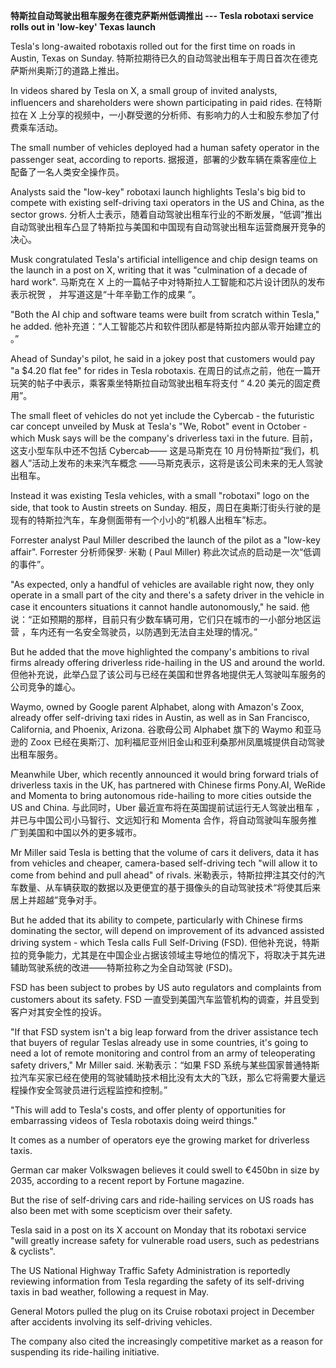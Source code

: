 <p><strong>特斯拉自动驾驶出租车服务在德克萨斯州低调推出 --- Tesla robotaxi service rolls out in 'low-key' Texas launch</strong></p>
<p>Tesla's long-awaited robotaxis rolled out for the first time on roads in Austin, Texas on Sunday.
特斯拉期待已久的自动驾驶出租车于周日首次在德克萨斯州奥斯汀的道路上推出。</p>
<p>In videos shared by Tesla on X, a small group of invited analysts, influencers and shareholders were shown participating in paid rides.
在特斯拉在 X 上分享的视频中，一小群受邀的分析师、有影响力的人士和股东参加了付费乘车活动。</p>
<p>The small number of vehicles deployed had a human safety operator in the passenger seat, according to reports.
据报道，部署的少数车辆在乘客座位上配备了一名人类安全操作员。</p>
<p>Analysts said the "low-key" robotaxi launch highlights Tesla's big bid to compete with existing self-driving taxi operators in the US and China, as the sector grows.
分析人士表示，随着自动驾驶出租车行业的不断发展，“低调”推出自动驾驶出租车凸显了特斯拉与美国和中国现有自动驾驶出租车运营商展开竞争的决心。</p>
<p>Musk congratulated Tesla's artificial intelligence and chip design teams on the launch in a post on X, writing that it was "culmination of a decade of hard work".
马斯克在 X 上的一篇帖子中对特斯拉人工智能和芯片设计团队的发布表示祝贺 ， 并写道这是“十年辛勤工作的成果 ”。</p>
<p>"Both the AI chip and software teams were built from scratch within Tesla," he added.
他补充道：“人工智能芯片和软件团队都是特斯拉内部从零开始建立的 。”</p>
<p>Ahead of Sunday's pilot, he said in a jokey post that customers would pay "a $4.20 flat fee" for rides in Tesla robotaxis.
在周日的试点之前，他在一篇开玩笑的帖子中表示，乘客乘坐特斯拉自动驾驶出租车将支付 “ 4.20 美元的固定费用”。</p>
<p>The small fleet of vehicles do not yet include the Cybercab - the futuristic car concept unveiled by Musk at Tesla's "We, Robot" event in October - which Musk says will be the company's driverless taxi in the future.
目前，这支小型车队中还不包括 Cyber​​cab—— 这是马斯克在 10 月份特斯拉“我们，机器人”活动上发布的未来汽车概念 ——马斯克表示，这将是该公司未来的无人驾驶出租车。</p>
<p>Instead it was existing Tesla vehicles, with a small "robotaxi" logo on the side, that took to Austin streets on Sunday.
相反，周日在奥斯汀街头行驶的是现有的特斯拉汽车，车身侧面带有一个小小的“机器人出租车”标志。</p>
<p>Forrester analyst Paul Miller described the launch of the pilot as a "low-key affair".
Forrester 分析师保罗· 米勒 ( Paul Miller) 称此次试点的启动是一次“低调的事件”。</p>
<p>"As expected, only a handful of vehicles are available right now, they only operate in a small part of the city and there's a safety driver in the vehicle in case it encounters situations it cannot handle autonomously," he said.
他说：“正如预期的那样，目前只有少数车辆可用，它们只在城市的一小部分地区运营 ，车内还有一名安全驾驶员，以防遇到无法自主处理的情况。”</p>
<p>But he added that the move highlighted the company's ambitions to rival firms already offering driverless ride-hailing in the US and around the world.
但他补充说，此举凸显了该公司与已经在美国和世界各地提供无人驾驶叫车服务的公司竞争的雄心。</p>
<p>Waymo, owned by Google parent Alphabet, along with Amazon's Zoox, already offer self-driving taxi rides in Austin, as well as in San Francisco, California, and Phoenix, Arizona.
谷歌母公司 Alphabet 旗下的 Waymo 和亚马逊的 Zoox 已经在奥斯汀、加利福尼亚州旧金山和亚利桑那州凤凰城提供自动驾驶出租车服务。</p>
<p>Meanwhile Uber, which recently announced it would bring forward trials of driverless taxis in the UK, has partnered with Chinese firms Pony.AI, WeRide and Momenta to bring autonomous ride-hailing to more cities outside the US and China.
与此同时，Uber 最近宣布将在英国提前试运行无人驾驶出租车 ，并已与中国公司小马智行、文远知行和 Momenta 合作，将自动驾驶叫车服务推广到美国和中国以外的更多城市。</p>
<p>Mr Miller said Tesla is betting that the volume of cars it delivers, data it has from vehicles and cheaper, camera-based self-driving tech "will allow it to come from behind and pull ahead" of rivals.
米勒表示，特斯拉押注其交付的汽车数量、从车辆获取的数据以及更便宜的基于摄像头的自动驾驶技术“将使其后来居上并超越”竞争对手。</p>
<p>But he added that its ability to compete, particularly with Chinese firms dominating the sector, will depend on improvement of its advanced assisted driving system - which Tesla calls Full Self-Driving (FSD).
但他补充说，特斯拉的竞争能力，尤其是在中国企业占据该领域主导地位的情况下，将取决于其先进辅助驾驶系统的改进——特斯拉称之为全自动驾驶 (FSD)。</p>
<p>FSD has been subject to probes by US auto regulators and complaints from customers about its safety.
FSD 一直受到美国汽车监管机构的调查，并且受到客户对其安全性的投诉。</p>
<p>"If that FSD system isn't a big leap forward from the driver assistance tech that buyers of regular Teslas already use in some countries, it's going to need a lot of remote monitoring and control from an army of teleoperating safety drivers," Mr Miller said.
米勒表示：“如果 FSD 系统与某些国家普通特斯拉汽车买家已经在使用的驾驶辅助技术相比没有太大的飞跃，那么它将需要大量远程操作安全驾驶员进行远程监控和控制。”</p>
<p>"This will add to Tesla's costs, and offer plenty of opportunities for embarrassing videos of Tesla robotaxis doing weird things."</p>
<p>It comes as a number of operators eye the growing market for driverless taxis.</p>
<p>German car maker Volkswagen believes it could swell to €450bn in size by 2035, according to a recent report by Fortune magazine.</p>
<p>But the rise of self-driving cars and ride-hailing services on US roads has also been met with some scepticism over their safety.</p>
<p>Tesla said in a post on its X account on Monday that its robotaxi service "will greatly increase safety for vulnerable road users, such as pedestrians &amp; cyclists".</p>
<p>The US National Highway Traffic Safety Administration is reportedly reviewing information from Tesla regarding the safety of its self-driving taxis in bad weather, following a request in May.</p>
<p>General Motors pulled the plug on its Cruise robotaxi project in December after accidents involving its self-driving vehicles.</p>
<p>The company also cited the increasingly competitive market as a reason for suspending its ride-hailing initiative.</p>